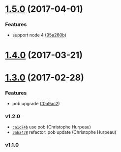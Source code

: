 <a name="1.5.0"></a>
# [1.5.0](https://github.com/nightingalejs/nightingale-raw-formatter/compare/v1.4.0...v1.5.0) (2017-04-01)


### Features

* support node 4 ([95a260b](https://github.com/nightingalejs/nightingale-raw-formatter/commit/95a260b))


<a name="1.4.0"></a>
# [1.4.0](https://github.com/nightingalejs/nightingale-raw-formatter/compare/v1.3.0...v1.4.0) (2017-03-21)


<a name="1.3.0"></a>
# [1.3.0](https://github.com/nightingalejs/nightingale-raw-formatter/compare/v1.2.0...v1.3.0) (2017-02-28)


### Features

* pob upgrade ([f0a9ac2](https://github.com/nightingalejs/nightingale-raw-formatter/commit/f0a9ac2))


### v1.2.0

- [`ca1c74b`](https://github.com/nightingalejs/nightingale-raw-formatter/commit/ca1c74bb0a6bb8ecd2bcf67ef1efbf64df011b1e) use pob (Christophe Hurpeau)
- [`3aba438`](https://github.com/nightingalejs/nightingale-raw-formatter/commit/3aba43812ec61cb232e816f0ebfc1147b0558351) refactor: pob update (Christophe Hurpeau)

### v1.1.0
